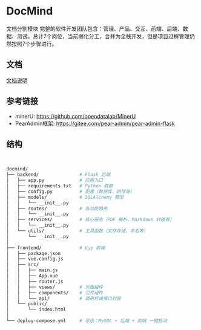 # DocMind

文档分割模块
完整的软件开发团队包含：管理、产品、交互、前端、后端、数据、测试。总计7个岗位，当前弱化分工，合并为全栈开发，但是项目过程管理仍然按照7个步骤进行。

## 文档

[文档说明](docs/文档/1项目管理.md)

## 参考链接

- minerU: https://github.com/opendatalab/MinerU
- PearAdmin框架: https://gitee.com/pear-admin/pear-admin-flask

## 结构

```bash


docmind/
├── backend/               # Flask 后端
│   ├── app.py             # 应用入口
│   ├── requirements.txt   # Python 依赖
│   ├── config.py          # 配置（数据库、路径等）
│   ├── models/            # SQLAlchemy 模型
│   │   └── __init__.py
│   ├── routes/            # 各功能路由
│   │   └── __init__.py
│   ├── services/          # 核心服务（PDF 解析、Markdown 转换等）
│   │   └── __init__.py
│   └── utils/             # 工具函数（文件存储、命名等）
│       └── __init__.py
│
├── frontend/              # Vue 前端
│   ├── package.json
│   ├── vue.config.js
│   ├── src/
│   │   ├── main.js
│   │   ├── App.vue
│   │   ├── router.js
│   │   ├── views/         # 页面组件
│   │   ├── components/    # 公共组件
│   │   └── api/           # 调用后端接口封装
│   └── public/
│       └── index.html
│
└── deploy-compose.yml     # 可选：MySQL + 后端 + 前端 一键启动
```
